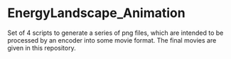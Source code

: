 # EnergyLandscape_Animation

Set of 4 scripts to generate a series of png files, which are intended to be processed by an encoder into some movie format. The final movies are given in this repository.
